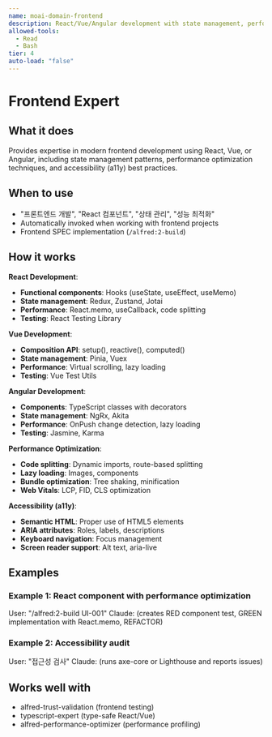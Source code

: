 ```yaml
---
name: moai-domain-frontend
description: React/Vue/Angular development with state management, performance optimization, and accessibility
allowed-tools:
  - Read
  - Bash
tier: 4
auto-load: "false"
---
```


# Frontend Expert

## What it does

Provides expertise in modern frontend development using React, Vue, or Angular, including state management patterns, performance optimization techniques, and accessibility (a11y) best practices.

## When to use

- "프론트엔드 개발", "React 컴포넌트", "상태 관리", "성능 최적화"
- Automatically invoked when working with frontend projects
- Frontend SPEC implementation (`/alfred:2-build`)

## How it works

**React Development**:
- **Functional components**: Hooks (useState, useEffect, useMemo)
- **State management**: Redux, Zustand, Jotai
- **Performance**: React.memo, useCallback, code splitting
- **Testing**: React Testing Library

**Vue Development**:
- **Composition API**: setup(), reactive(), computed()
- **State management**: Pinia, Vuex
- **Performance**: Virtual scrolling, lazy loading
- **Testing**: Vue Test Utils

**Angular Development**:
- **Components**: TypeScript classes with decorators
- **State management**: NgRx, Akita
- **Performance**: OnPush change detection, lazy loading
- **Testing**: Jasmine, Karma

**Performance Optimization**:
- **Code splitting**: Dynamic imports, route-based splitting
- **Lazy loading**: Images, components
- **Bundle optimization**: Tree shaking, minification
- **Web Vitals**: LCP, FID, CLS optimization

**Accessibility (a11y)**:
- **Semantic HTML**: Proper use of HTML5 elements
- **ARIA attributes**: Roles, labels, descriptions
- **Keyboard navigation**: Focus management
- **Screen reader support**: Alt text, aria-live

## Examples

### Example 1: React component with performance optimization
User: "/alfred:2-build UI-001"
Claude: (creates RED component test, GREEN implementation with React.memo, REFACTOR)

### Example 2: Accessibility audit
User: "접근성 검사"
Claude: (runs axe-core or Lighthouse and reports issues)

## Works well with

- alfred-trust-validation (frontend testing)
- typescript-expert (type-safe React/Vue)
- alfred-performance-optimizer (performance profiling)
